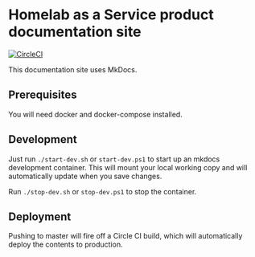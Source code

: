 # Homelab as a Service product documentation site

[![CircleCI](https://circleci.com/gh/homelabaas/haas-documentation/tree/master.svg?style=svg)](https://circleci.com/gh/homelabaas/haas-documentation/tree/master)

This documentation site uses MkDocs.

## Prerequisites

You will need docker and docker-compose installed.

## Development

Just run `./start-dev.sh` or `start-dev.ps1` to start up an mkdocs development container. This will mount your local working copy and will automatically update when you save changes.

Run `./stop-dev.sh` or `stop-dev.ps1` to stop the container.

## Deployment

Pushing to master will fire off a Circle CI build, which will automatically deploy the contents to production.